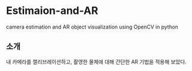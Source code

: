 # Estimaion-and-AR
camera estimation and AR object visualization using OpenCV in python
<h2>소개</h2>
<p>내 카메라를 캘리브레이션하고, 촬영한 물체에 대해 간단한 AR 기법을 적용해 보았다.</p>

